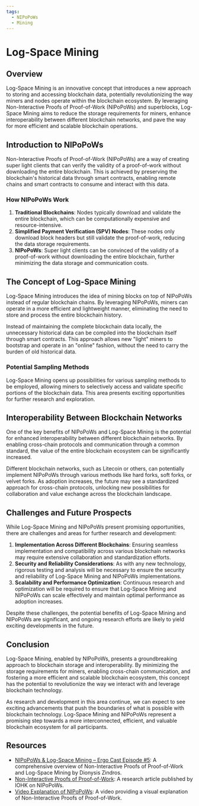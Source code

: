 ```yaml
---
tags:
  - NIPoPoWs
  - Mining
---
```

# Log-Space Mining

## Overview

Log-Space Mining is an innovative concept that introduces a new approach to storing and accessing blockchain data, potentially revolutionizing the way miners and nodes operate within the blockchain ecosystem. By leveraging Non-Interactive Proofs of Proof-of-Work (NIPoPoWs) and superblocks, Log-Space Mining aims to reduce the storage requirements for miners, enhance interoperability between different blockchain networks, and pave the way for more efficient and scalable blockchain operations.

## Introduction to NIPoPoWs

Non-Interactive Proofs of Proof-of-Work (NIPoPoWs) are a way of creating super light clients that can verify the validity of a proof-of-work without downloading the entire blockchain. This is achieved by preserving the blockchain's historical data through smart contracts, enabling remote chains and smart contracts to consume and interact with this data.

### How NIPoPoWs Work

1. **Traditional Blockchains**: Nodes typically download and validate the entire blockchain, which can be computationally expensive and resource-intensive.
2. **Simplified Payment Verification (SPV) Nodes**: These nodes only download block headers but still validate the proof-of-work, reducing the data storage requirements.
3. **NIPoPoWs**: Super light clients can be convinced of the validity of a proof-of-work without downloading the entire blockchain, further minimizing the data storage and communication costs.

## The Concept of Log-Space Mining

Log-Space Mining introduces the idea of mining blocks on top of NIPoPoWs instead of regular blockchain chains. By leveraging NIPoPoWs, miners can operate in a more efficient and lightweight manner, eliminating the need to store and process the entire blockchain history.

Instead of maintaining the complete blockchain data locally, the unnecessary historical data can be compiled into the blockchain itself through smart contracts. This approach allows new "light" miners to bootstrap and operate in an "online" fashion, without the need to carry the burden of old historical data.
<!--
![Log-Space Mining Process](log-space-mining-process.png)

The above diagram illustrates the Log-Space Mining process, where new blocks are built on top of NIPoPoWs, enabling lightweight mining operations.
-->
### Potential Sampling Methods

Log-Space Mining opens up possibilities for various sampling methods to be employed, allowing miners to selectively access and validate specific portions of the blockchain data. This area presents exciting opportunities for further research and exploration.

## Interoperability Between Blockchain Networks

One of the key benefits of NIPoPoWs and Log-Space Mining is the potential for enhanced interoperability between different blockchain networks. By enabling cross-chain protocols and communication through a common standard, the value of the entire blockchain ecosystem can be significantly increased.

Different blockchain networks, such as Litecoin or others, can potentially implement NIPoPoWs through various methods like hard forks, soft forks, or velvet forks. As adoption increases, the future may see a standardized approach for cross-chain protocols, unlocking new possibilities for collaboration and value exchange across the blockchain landscape.

## Challenges and Future Prospects

While Log-Space Mining and NIPoPoWs present promising opportunities, there are challenges and areas for further research and development:

1. **Implementation Across Different Blockchains**: Ensuring seamless implementation and compatibility across various blockchain networks may require extensive collaboration and standardization efforts.
2. **Security and Reliability Considerations**: As with any new technology, rigorous testing and analysis will be necessary to ensure the security and reliability of Log-Space Mining and NIPoPoWs implementations.
3. **Scalability and Performance Optimization**: Continuous research and optimization will be required to ensure that Log-Space Mining and NIPoPoWs can scale effectively and maintain optimal performance as adoption increases.

Despite these challenges, the potential benefits of Log-Space Mining and NIPoPoWs are significant, and ongoing research efforts are likely to yield exciting developments in the future.

## Conclusion

Log-Space Mining, enabled by NIPoPoWs, presents a groundbreaking approach to blockchain storage and interoperability. By minimizing the storage requirements for miners, enabling cross-chain communication, and fostering a more efficient and scalable blockchain ecosystem, this concept has the potential to revolutionize the way we interact with and leverage blockchain technology.

As research and development in this area continue, we can expect to see exciting advancements that push the boundaries of what is possible with blockchain technology. Log-Space Mining and NIPoPoWs represent a promising step towards a more interconnected, efficient, and valuable blockchain ecosystem for all participants.

## Resources

- [NIPoPoWs & Log-Space Mining – Ergo Cast Episode #5](https://ergocast.io/episode/NIPoPoWs-ergo-cast-episode-5/): A comprehensive overview of Non-Interactive Proofs of Proof-of-Work and Log-Space Mining by Dionysis Zindros.
- [Non-Interactive Proofs of Proof-of-Work](https://eprint.iacr.org/2021/623.pdf): A research article published by IOHK on NIPoPoWs.
- [Video Explanation of NIPoPoWs](https://www.youtube.com/watch?v=s05ypkSC7gk): A video providing a visual explanation of Non-Interactive Proofs of Proof-of-Work.